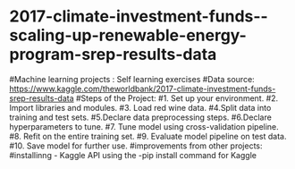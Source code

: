 # 2017-climate-investment-funds--scaling-up-renewable-energy-program-srep-results-data
#Machine learning projects : Self learning exercises
#Data source:
https://www.kaggle.com/theworldbank/2017-climate-investment-funds-srep-results-data
#Steps of the Project:
#1. Set up your environment.
#2. Import libraries and modules.
#3. Load red wine data.
#4.Split data into training and test sets.
#5.Declare data preprocessing steps.
#6.Declare hyperparameters to tune.
#7. Tune model using cross-validation pipeline.
#8. Refit on the entire training set.
#9. Evaluate model pipeline on test data.
#10. Save model for further use.
#improvements from other projects:
#installinng  - Kaggle API using the -pip install command for Kaggle
